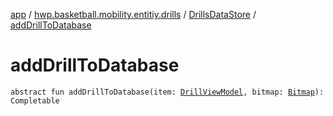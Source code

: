 [app](../../index.md) / [hwp.basketball.mobility.entitiy.drills](../index.md) / [DrillsDataStore](index.md) / [addDrillToDatabase](.)

# addDrillToDatabase

`abstract fun addDrillToDatabase(item: `[`DrillViewModel`](../-drill-view-model/index.md)`, bitmap: `[`Bitmap`](https://developer.android.com/reference/android/graphics/Bitmap.html)`): Completable`